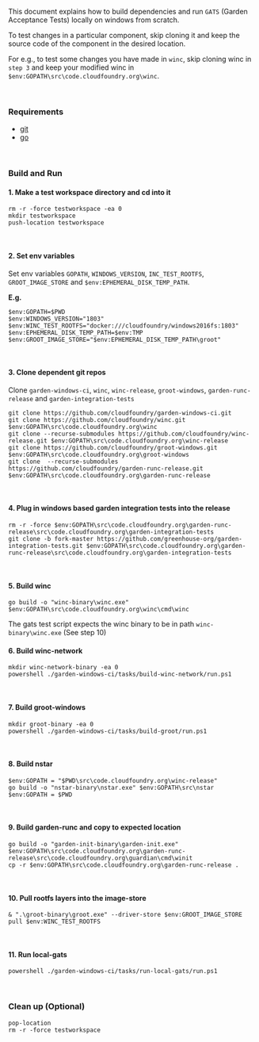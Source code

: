 This document explains how to build dependencies and run `GATS` (Garden Acceptance Tests) locally on windows from scratch.

To test changes in a particular component, skip cloning it and keep the source code of the component in the desired location.

For e.g., to test some changes you have made in `winc`, skip cloning winc in `step 3` and keep your modified winc in `$env:GOPATH\src\code.cloudfoundry.org\winc`.

<br/>

### Requirements
* [git](https://git-scm.com/)
* [go](https://golang.org/dl/)
<br/>

### Build and Run
#### 1. Make a test workspace directory and cd into it
```
rm -r -force testworkspace -ea 0
mkdir testworkspace
push-location testworkspace
```
<br/>

#### 2. Set env variables

Set env variables `GOPATH`, `WINDOWS_VERSION`, `INC_TEST_ROOTFS`, `GROOT_IMAGE_STORE` and `$env:EPHEMERAL_DISK_TEMP_PATH`.

**E.g.**
```
$env:GOPATH=$PWD
$env:WINDOWS_VERSION="1803"
$env:WINC_TEST_ROOTFS="docker:///cloudfoundry/windows2016fs:1803"
$env:EPHEMERAL_DISK_TEMP_PATH=$env:TMP
$env:GROOT_IMAGE_STORE="$env:EPHEMERAL_DISK_TEMP_PATH\groot"
```
<br/>

#### 3. Clone dependent git repos

Clone `garden-windows-ci`, `winc`, `winc-release`, `groot-windows`, `garden-runc-release` and `garden-integration-tests`
```
git clone https://github.com/cloudfoundry/garden-windows-ci.git
git clone https://github.com/cloudfoundry/winc.git $env:GOPATH\src\code.cloudfoundry.org\winc
git clone --recurse-submodules https://github.com/cloudfoundry/winc-release.git $env:GOPATH\src\code.cloudfoundry.org\winc-release
git clone https://github.com/cloudfoundry/groot-windows.git $env:GOPATH\src\code.cloudfoundry.org\groot-windows
git clone  --recurse-submodules https://github.com/cloudfoundry/garden-runc-release.git $env:GOPATH\src\code.cloudfoundry.org\garden-runc-release
```
<br/>

#### 4. Plug in windows based garden integration tests into the release
```
rm -r -force $env:GOPATH\src\code.cloudfoundry.org\garden-runc-release\src\code.cloudfoundry.org\garden-integration-tests
git clone -b fork-master https://github.com/greenhouse-org/garden-integration-tests.git $env:GOPATH\src\code.cloudfoundry.org\garden-runc-release\src\code.cloudfoundry.org\garden-integration-tests
```
<br/>

#### 5. Build winc
```
go build -o "winc-binary\winc.exe" $env:GOPATH\src\code.cloudfoundry.org\winc\cmd\winc
```
The gats test script expects the winc binary to be in path `winc-binary\winc.exe` (See step 10)
<br/>

#### 6. Build winc-network
```
mkdir winc-network-binary -ea 0
powershell ./garden-windows-ci/tasks/build-winc-network/run.ps1
```
<br/>

#### 7. Build groot-windows
```
mkdir groot-binary -ea 0
powershell ./garden-windows-ci/tasks/build-groot/run.ps1
```
<br/>

#### 8. Build nstar
```
$env:GOPATH = "$PWD\src\code.cloudfoundry.org\winc-release"
go build -o "nstar-binary\nstar.exe" $env:GOPATH\src\nstar
$env:GOPATH = $PWD
```
<br/>

#### 9. Build garden-runc and copy to expected location
```
go build -o "garden-init-binary\garden-init.exe" $env:GOPATH\src\code.cloudfoundry.org\garden-runc-release\src\code.cloudfoundry.org\guardian\cmd\winit
cp -r $env:GOPATH\src\code.cloudfoundry.org\garden-runc-release .
```
<br/>

#### 10. Pull rootfs layers into the image-store
```
& ".\groot-binary\groot.exe" --driver-store $env:GROOT_IMAGE_STORE pull $env:WINC_TEST_ROOTFS
```
<br/>

#### 11. Run local-gats
```
powershell ./garden-windows-ci/tasks/run-local-gats/run.ps1
```
<br/>

### Clean up (Optional)
```
pop-location
rm -r -force testworkspace
```
